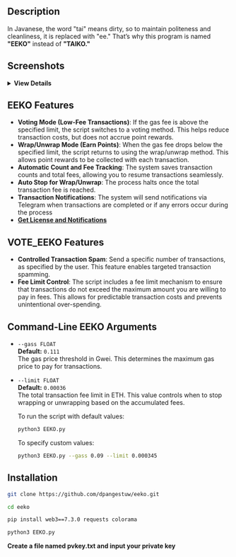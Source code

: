 
## Description

In Javanese, the word "tai" means dirty, so to maintain politeness and cleanliness, it is replaced with "ee."
That’s why this program is named **"EEKO"** instead of **"TAIKO."**

## Screenshots
<details>
<summary><strong>View Details</strong></summary>
   
<img width="500" alt="image" src="https://github.com/user-attachments/assets/acb01157-39b1-4893-96b7-393b9bfacb39">
<img width="500" alt="image" src="https://github.com/user-attachments/assets/eac6e6d3-d536-476d-b100-b4e0f320d8bd">
<img width="311" alt="image" src="https://github.com/user-attachments/assets/26e0c02c-1f44-4379-a786-63e8c138535f">


</details>

## EEKO Features

- **Voting Mode (Low-Fee Transactions)**: If the gas fee is above the specified limit, the script switches to a voting method. This helps reduce transaction costs, but does not accrue point rewards.
- **Wrap/Unwrap Mode (Earn Points)**: When the gas fee drops below the specified limit, the script returns to using the wrap/unwrap method. This allows point rewards to be collected with each transaction.
- **Automatic Count and Fee Tracking**: The system saves transaction counts and total fees, allowing you to resume transactions seamlessly.
- **Auto Stop for Wrap/Unwrap**: The process halts once the total transaction fee is reached.
- **Transaction Notifications**: The system will send notifications via Telegram when transactions are completed or if any errors occur during the process
- [**Get License and Notifications**](https://t.me/Laporan_Sayang_bot)

## VOTE_EEKO Features

- **Controlled Transaction Spam**: Send a specific number of transactions, as specified by the user. This feature enables targeted transaction spamming.
- **Fee Limit Control**: The script includes a fee limit mechanism to ensure that transactions do not exceed the maximum amount you are willing to pay in fees. This allows for predictable transaction costs and prevents unintentional over-spending.


## Command-Line EEKO Arguments

- `--gass FLOAT`  
  **Default:** `0.111`  
  The gas price threshold in Gwei. This determines the maximum gas price to pay for transactions.

- `--limit FLOAT`  
  **Default:** `0.00036`  
  The total transaction fee limit in ETH. This value controls when to stop wrapping or unwrapping based on the accumulated fees.

   To run the script with default values:

   ```bash
   python3 EEKO.py
   ```
   To specify custom values:
   ```bash
   python3 EEKO.py --gass 0.09 --limit 0.000345
   ```

## Installation

   ```bash
   git clone https://github.com/dpangestuw/eeko.git
   ```
   ```bash
   cd eeko
   ```
   ```bash
   pip install web3==7.3.0 requests colorama
   ```
   ```bash
   python3 EEKO.py
   ```
**Create a file named pvkey.txt and input your private key**
